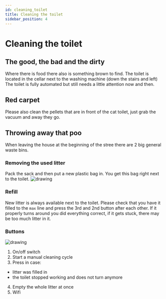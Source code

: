 ```yaml
---
id: cleaning_toilet
title: Cleaning the toilet
sidebar_position: 4
---
```


# Cleaning the toilet

## The good, the bad and the dirty
Where there is food there also is something brown to find.
The toilet is located in the cellar next to the washing machine (down the stairs and left)
The toilet is fully automated but still needs a little attention now and then.

## Red carpet
Please also clean the pellets that are in front of the cat toilet, just grab the vacuum and away they go.

## Throwing away that poo
When leaving the house at the beginning of the stree there are 2 big general waste bins.

### Removing the used litter
Pack the sack and then put a new plastic bag in.
You get this bag right next to the toilet.
![drawing](/img/toilet.jpg)

### Refill
New litter is always available next to the toilet.
Please check that you have it filled to the `max` line and press the 3rd and 2nd button after each other.
If it properly turns around you did everything correct, if it gets stuck, there may be too much litter in it.

### Buttons
![drawing](/img/cat_toilet_buttons.jpg)

1. On/off switch
2. Start a manual cleaning cycle
3. Press in case:
  - litter was filled in
  - the toilet stopped working and does not turn anymore
4. Empty the whole litter at once
5. Wifi
